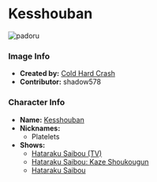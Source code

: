 # Kesshouban

![padoru](https://raw.githubusercontent.com/shadow578/Padoru-Padoru/master/Padoru/cells-at-work-patelet.png "Kesshouban")

### Image Info
* **Created by:**    [Cold Hard Crash](https://knowyourmeme.com/photos/1438687-padoru)
* **Contributor:**   shadow578

### Character Info
* **Name:**   [Kesshouban](https://myanimelist.net/character/162668)
* **Nicknames:**
  * Platelets
* **Shows:**
  * [Hataraku Saibou (TV)](https://myanimelist.net/anime/37141/Hataraku_Saibou_TV)
  * [Hataraku Saibou: Kaze Shoukougun](https://myanimelist.net/anime/38733/Hataraku_Saibou__Kaze_Shoukougun)
  * [Hataraku Saibou](https://myanimelist.net/manga/91641/Hataraku_Saibou)

